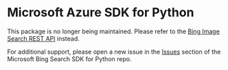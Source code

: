 # Microsoft Azure SDK for Python

This package is no longer being maintained. Please refer to the [Bing Image Search REST API](https://learn.microsoft.com/en-us/bing/search-apis/bing-image-search/quickstarts/rest/python) instead.

For additional support, please open a new issue in the [Issues](https://github.com/microsoft/bing-search-sdk-for-python/issues) section of the Microsoft Bing Search SDK for Python repo.
